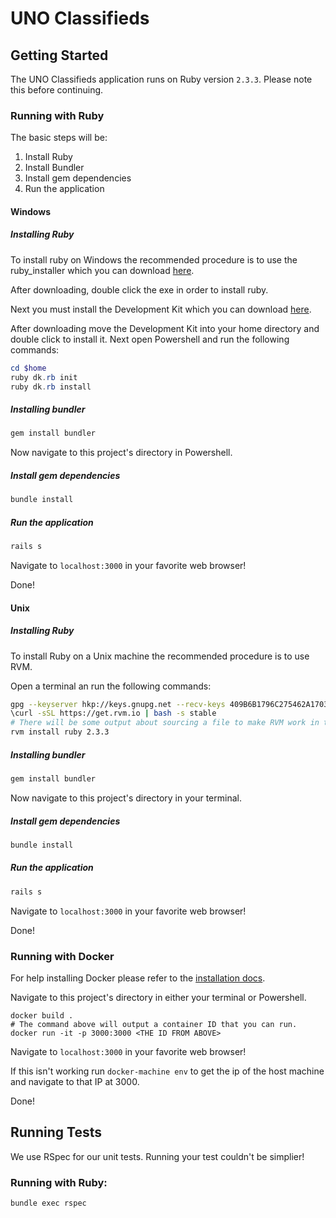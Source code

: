 # UNO Classifieds

## Getting Started

The UNO Classifieds application runs on Ruby version `2.3.3`. Please note this before continuing.

### Running with Ruby

The basic steps will be:
1) Install Ruby
2) Install Bundler
3) Install gem dependencies
4) Run the application

#### Windows

##### Installing Ruby

To install ruby on Windows the recommended procedure is to use the ruby_installer which you can download [here](https://dl.bintray.com/oneclick/rubyinstaller/rubyinstaller-2.3.3-x64.exe).

After downloading, double click the exe in order to install ruby.

Next you must install the Development Kit which you can download [here](https://dl.bintray.com/oneclick/rubyinstaller/DevKit-mingw64-64-4.7.2-20130224-1432-sfx.exe).

After downloading move the Development Kit into your home directory and double click to install it. Next open Powershell and run the following commands:

```powershell
cd $home
ruby dk.rb init
ruby dk.rb install
```

##### Installing bundler

```powershell
gem install bundler
```

Now navigate to this project's directory in Powershell.

##### Install gem dependencies

```powershell
bundle install
```

##### Run the application

```powershell
rails s
```

Navigate to `localhost:3000` in your favorite web browser!

Done!

#### Unix

##### Installing Ruby

To install Ruby on a Unix machine the recommended procedure is to use RVM.

Open a terminal an run the following commands:

```bash
gpg --keyserver hkp://keys.gnupg.net --recv-keys 409B6B1796C275462A1703113804BB82D39DC0E3 7D2BAF1CF37B13E2069D6956105BD0E739499BDB
\curl -sSL https://get.rvm.io | bash -s stable
# There will be some output about sourcing a file to make RVM work in the current shell copy, paste, and run the source command
rvm install ruby 2.3.3
```

##### Installing bundler

```bash
gem install bundler
```

Now navigate to this project's directory in your terminal.

##### Install gem dependencies

```bash
bundle install
```

##### Run the application

```bash
rails s
```

Navigate to `localhost:3000` in your favorite web browser!

Done!

### Running with Docker

For help installing Docker please refer to the [installation docs](https://docs.docker.com/engine/installation/#supported-platforms).

Navigate to this project's directory in either your terminal or Powershell.

```shell
docker build .
# The command above will output a container ID that you can run.
docker run -it -p 3000:3000 <THE ID FROM ABOVE>
```

Navigate to `localhost:3000` in your favorite web browser!

If this isn't working run `docker-machine env` to get the ip of the host machine and navigate to that IP at 3000.

Done!

## Running Tests

We use RSpec for our unit tests. Running your test couldn't be simplier!

### Running with Ruby:

```bash
bundle exec rspec
```
